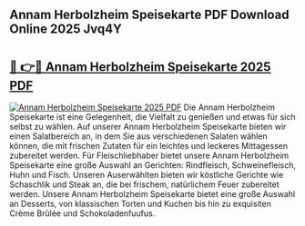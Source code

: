 ## Annam Herbolzheim Speisekarte PDF Download Online 2025 Jvq4Y

# <h2><a href="http://gc69zi.nevu.top/?p=Annam+Herbolzheim+Speisekarte">🔗 👉🔴 Annam Herbolzheim Speisekarte 2025 PDF</a></h2>

[![Annam Herbolzheim Speisekarte 2025 PDF](https://i.imgur.com/dBaPXMq.png)](http://gc69zi.nevu.top/?p=Annam+Herbolzheim+Speisekarte)
Die Annam Herbolzheim Speisekarte ist eine Gelegenheit, die Vielfalt zu genießen und etwas für sich selbst zu wählen. Auf unserer Annam Herbolzheim Speisekarte bieten wir einen Salatbereich an, in dem Sie aus verschiedenen Salaten wählen können, die mit frischen Zutaten für ein leichtes und leckeres Mittagessen zubereitet werden. Für Fleischliebhaber bietet unsere Annam Herbolzheim Speisekarte eine große Auswahl an Gerichten: Rindfleisch, Schweinefleisch, Huhn und Fisch. Unseren Auserwählten bieten wir köstliche Gerichte wie Schaschlik und Steak an, die bei frischem, natürlichem Feuer zubereitet werden. Unsere Annam Herbolzheim Speisekarte bietet eine große Auswahl an Desserts, von klassischen Torten und Kuchen bis hin zu exquisiten Crème Brûlée und Schokoladenfuufus.
